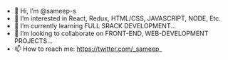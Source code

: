 - 👋 Hi, I’m @sameep-s
- 👀 I’m interested in React, Redux, HTML/CSS, JAVASCRIPT, NODE, Etc.
- 🌱 I’m currently learning FULL SRACK DEVELOPMENT...
- 💞️ I’m looking to collaborate on FRONT-END, WEB-DEVELOPMENT PROJECTS...
- 📫 How to reach me: https://twitter.com/_sameep_

<!---
sameep-s/sameep-s is a ✨ special ✨ repository because its `README.md` (this file) appears on your GitHub profile.
You can click the Preview link to take a look at your changes.
--->
